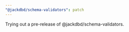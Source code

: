 ```yaml
---
"@jackdbd/schema-validators": patch
---
```


Trying out a pre-release of @jackdbd/schema-validators.
